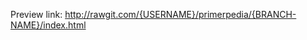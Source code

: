 <!-- Thank you for contributing to the Primerpedia project! -->
<!-- Please adjust the following URL template to provide a preview of the changes: -->

Preview link: http://rawgit.com/{USERNAME}/primerpedia/{BRANCH-NAME}/index.html
